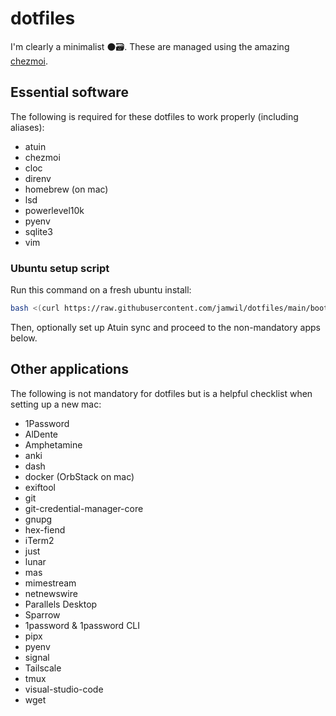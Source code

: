 # dotfiles

I'm clearly a minimalist ⚫️🗃. These are managed using the amazing [chezmoi](https://www.chezmoi.io).

## Essential software

The following is required for these dotfiles to work properly (including aliases):

- atuin
- chezmoi
- cloc
- direnv
- homebrew (on mac)
- lsd
- powerlevel10k
- pyenv
- sqlite3
- vim

### Ubuntu setup script

Run this command on a fresh ubuntu install:

```bash
bash <(curl https://raw.githubusercontent.com/jamwil/dotfiles/main/bootstrap-ubuntu.sh)
```

Then, optionally set up Atuin sync and proceed to the non-mandatory apps below.

## Other applications

The following is not mandatory for dotfiles but is a helpful checklist when setting up a new mac:

- 1Password
- AlDente
- Amphetamine
- anki
- dash
- docker (OrbStack on mac)
- exiftool
- git
- git-credential-manager-core
- gnupg
- hex-fiend
- iTerm2
- just
- lunar
- mas
- mimestream
- netnewswire
- Parallels Desktop
- Sparrow
- 1password & 1password CLI
- pipx
- pyenv
- signal
- Tailscale
- tmux
- visual-studio-code
- wget
